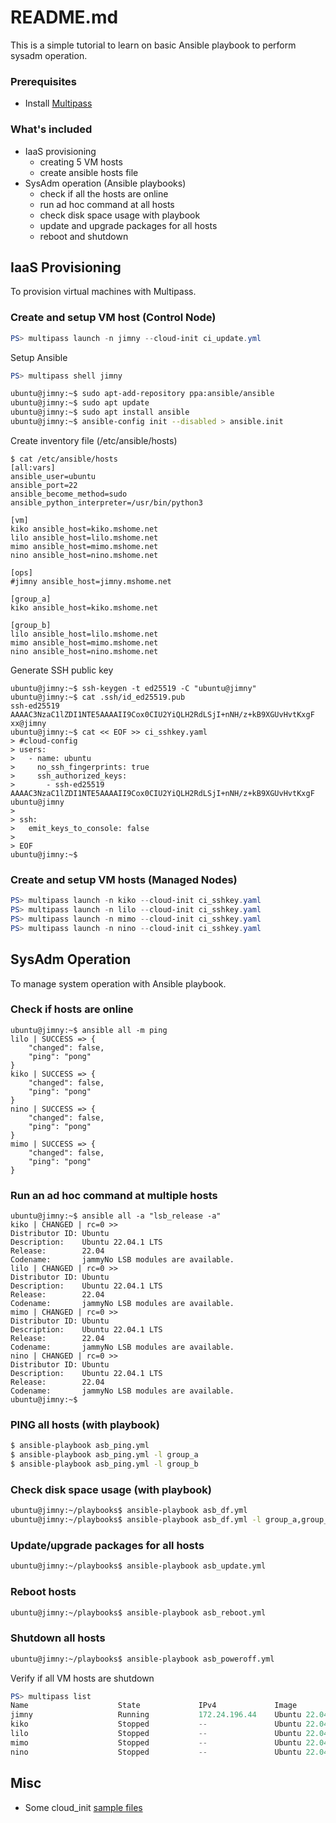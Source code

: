 # README.md
This is a simple tutorial to learn on basic Ansible playbook to perform sysadm operation.  

  
### Prerequisites
- Install [Multipass](https://multipass.run/install)  
  
  
### What's included
- IaaS provisioning
  - creating 5 VM hosts
  - create ansible hosts file
- SysAdm operation (Ansible playbooks)
  - check if all the hosts are online
  - run ad hoc command at all hosts
  - check disk space usage with playbook
  - update and upgrade packages for all hosts
  - reboot and shutdown
   

## IaaS Provisioning
To provision virtual machines with Multipass.

### Create and setup VM host (Control Node)
```powershell
PS> multipass launch -n jimny --cloud-init ci_update.yml
```

Setup Ansible
```powershell
PS> multipass shell jimny
```
```bash
ubuntu@jimny:~$ sudo apt-add-repository ppa:ansible/ansible
ubuntu@jimny:~$ sudo apt update
ubuntu@jimny:~$ sudo apt install ansible
ubuntu@jimny:~$ ansible-config init --disabled > ansible.init
```

Create inventory file (/etc/ansible/hosts)
```console
$ cat /etc/ansible/hosts
[all:vars]
ansible_user=ubuntu
ansible_port=22
ansible_become_method=sudo
ansible_python_interpreter=/usr/bin/python3

[vm]
kiko ansible_host=kiko.mshome.net
lilo ansible_host=lilo.mshome.net
mimo ansible_host=mimo.mshome.net
nino ansible_host=nino.mshome.net

[ops]
#jimny ansible_host=jimny.mshome.net

[group_a]
kiko ansible_host=kiko.mshome.net

[group_b]
lilo ansible_host=lilo.mshome.net
mimo ansible_host=mimo.mshome.net
nino ansible_host=nino.mshome.net
```

Generate SSH public key
```console
ubuntu@jimny:~$ ssh-keygen -t ed25519 -C "ubuntu@jimny"
ubuntu@jimny:~$ cat .ssh/id_ed25519.pub
ssh-ed25519 AAAAC3NzaC1lZDI1NTE5AAAAII9Cox0CIU2YiQLH2RdLSjI+nNH/z+kB9XGUvHvtKxgF xx@jimny
ubuntu@jimny:~$ cat << EOF >> ci_sshkey.yaml
> #cloud-config
> users:
>   - name: ubuntu
>     no_ssh_fingerprints: true
>     ssh_authorized_keys:
>       - ssh-ed25519 AAAAC3NzaC1lZDI1NTE5AAAAII9Cox0CIU2YiQLH2RdLSjI+nNH/z+kB9XGUvHvtKxgF ubuntu@jimny
>
> ssh:
>   emit_keys_to_console: false
>
> EOF
ubuntu@jimny:~$
```

### Create and setup VM hosts (Managed Nodes)
```powershell
PS> multipass launch -n kiko --cloud-init ci_sshkey.yaml
PS> multipass launch -n lilo --cloud-init ci_sshkey.yaml
PS> multipass launch -n mimo --cloud-init ci_sshkey.yaml
PS> multipass launch -n nino --cloud-init ci_sshkey.yaml
```


## SysAdm Operation
To manage system operation with Ansible playbook. 

### Check if hosts are online
```console
ubuntu@jimny:~$ ansible all -m ping
lilo | SUCCESS => {
    "changed": false,
    "ping": "pong"
}
kiko | SUCCESS => {
    "changed": false,
    "ping": "pong"
}
nino | SUCCESS => {
    "changed": false,
    "ping": "pong"
}
mimo | SUCCESS => {
    "changed": false,
    "ping": "pong"
}
```

### Run an ad hoc command at multiple hosts
```console
ubuntu@jimny:~$ ansible all -a "lsb_release -a"
kiko | CHANGED | rc=0 >>
Distributor ID: Ubuntu
Description:    Ubuntu 22.04.1 LTS
Release:        22.04
Codename:       jammyNo LSB modules are available.
lilo | CHANGED | rc=0 >>
Distributor ID: Ubuntu
Description:    Ubuntu 22.04.1 LTS
Release:        22.04
Codename:       jammyNo LSB modules are available.
mimo | CHANGED | rc=0 >>
Distributor ID: Ubuntu
Description:    Ubuntu 22.04.1 LTS
Release:        22.04
Codename:       jammyNo LSB modules are available.
nino | CHANGED | rc=0 >>
Distributor ID: Ubuntu
Description:    Ubuntu 22.04.1 LTS
Release:        22.04
Codename:       jammyNo LSB modules are available.
ubuntu@jimny:~$
```

### PING all hosts (with playbook)
```bash
$ ansible-playbook asb_ping.yml
$ ansible-playbook asb_ping.yml -l group_a
$ ansible-playbook asb_ping.yml -l group_b
```

### Check disk space usage (with playbook)
```bash
ubuntu@jimny:~/playbooks$ ansible-playbook asb_df.yml
ubuntu@jimny:~/playbooks$ ansible-playbook asb_df.yml -l group_a,group_b
```

### Update/upgrade packages for all hosts
```bash
ubuntu@jimny:~/playbooks$ ansible-playbook asb_update.yml
```

### Reboot hosts
```bash
ubuntu@jimny:~/playbooks$ ansible-playbook asb_reboot.yml
```
  
### Shutdown all hosts
```bash
ubuntu@jimny:~/playbooks$ ansible-playbook asb_poweroff.yml
```

Verify if all VM hosts are shutdown
```powershell
PS> multipass list
Name                    State             IPv4             Image
jimny                   Running           172.24.196.44    Ubuntu 22.04 LTS
kiko                    Stopped           --               Ubuntu 22.04 LTS
lilo                    Stopped           --               Ubuntu 22.04 LTS
mimo                    Stopped           --               Ubuntu 22.04 LTS
nino                    Stopped           --               Ubuntu 22.04 LTS
```  

  
## Misc
- Some cloud_init [sample files](cloud_init/)  



